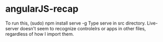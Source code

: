# angularJS-recap
To run this, (sudo) npm install serve -g
Type serve in src directory. Live-server doesn't seem to recognize controlelrs or apps in other files, regardless of how I import them.
